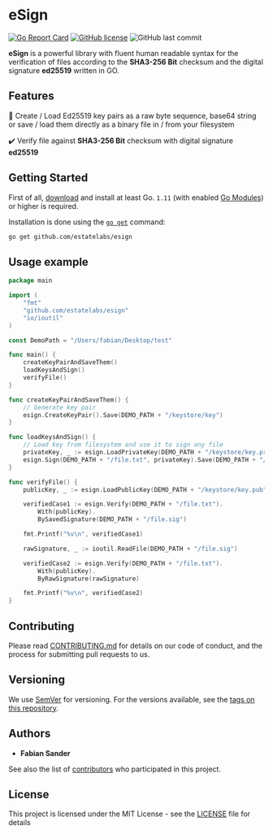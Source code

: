 # eSign

[![Go Report Card](https://goreportcard.com/badge/github.com/estatelabs/esign)](https://goreportcard.com/report/github.com/estatelabs/esign)
[![GitHub license](https://img.shields.io/github/license/estatelabs/esign?style=flat-square)](https://github.com/estatelabs/esign/blob/master/LICENSE)
![GitHub last commit](https://img.shields.io/github/last-commit/estatelabs/esign?style=flat-square)

**eSign** is a powerful library with fluent human readable syntax for the verification of files according to the **SHA3-256 Bit** checksum and the digital signature **ed25519** written in GO. 

## Features
🔑 Create / Load Ed25519 key pairs as a raw byte sequence, base64 string or save / load them directly as a binary file in / from your filesystem

✔️ Verify file against **SHA3-256 Bit** checksum with digital signature **ed25519**

## Getting Started

First of all, [download](https://golang.org/dl/) and install at least Go. `1.11` (with enabled [Go Modules](https://golang.org/doc/go1.11#modules)) or higher is required.

Installation is done using the [`go get`](https://golang.org/cmd/go/#hdr-Add_dependencies_to_current_module_and_install_them) command:

```bash
go get github.com/estatelabs/esign
```

## Usage example

```go
package main

import (
	"fmt"
	"github.com/estatelabs/esign"
	"io/ioutil"
)

const DemoPath = "/Users/fabian/Desktop/test"

func main() {
	createKeyPairAndSaveThem()
	loadKeysAndSign()
	verifyFile()
}

func createKeyPairAndSaveThem() {
	// Generate key pair
	esign.CreateKeyPair().Save(DEMO_PATH + "/keystore/key")
}

func loadKeysAndSign() {
	// Load key from filesystem and use it to sign any file
	privateKey, _ := esign.LoadPrivateKey(DEMO_PATH + "/keystore/key.prv")
	esign.Sign(DEMO_PATH + "/file.txt", privateKey).Save(DEMO_PATH + "/file.sig")
}

func verifyFile() {
	publicKey, _ := esign.LoadPublicKey(DEMO_PATH + "/keystore/key.pub")

	verifiedCase1 := esign.Verify(DEMO_PATH + "/file.txt").
		With(publicKey).
		BySavedSignature(DEMO_PATH + "/file.sig")

	fmt.Printf("%v\n", verifiedCase1)

	rawSignature, _ := ioutil.ReadFile(DEMO_PATH + "/file.sig")

	verifiedCase2 := esign.Verify(DEMO_PATH + "/file.txt").
		With(publicKey).
		ByRawSignature(rawSignature)

	fmt.Printf("%v\n", verifiedCase2)
}
```

## Contributing

Please read [CONTRIBUTING.md](https://github.com/estatelabs/esign/blob/master/.github/CONTRIBUTING.md) for details on our code of conduct, and the process for submitting pull requests to us.

## Versioning

We use [SemVer](http://semver.org/) for versioning. For the versions available, see the [tags on this repository](https://github.com/estatelabs/esign/tags). 

## Authors

* **Fabian Sander**

See also the list of [contributors](https://github.com/estatelabs/esign/contributors) who participated in this project.

## License

This project is licensed under the MIT License - see the [LICENSE](LICENSE) file for details

